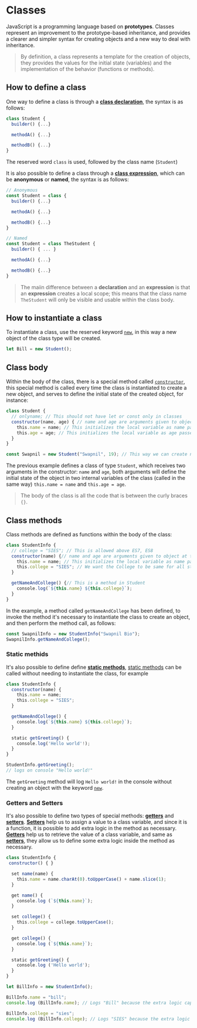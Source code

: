# Classes

JavaScript is a programming language based on **prototypes**.
Classes represent an improvement to the prototype-based inheritance, and provides a clearer and simpler syntax for creating objects and a new way to deal with inheritance.

> By definition, a class represents a template for the creation of objects, they provides the values ​​for the initial state (variables) and the implementation of the behavior (functions or methods).

## How to define a class

One way to define a class is through a **[class declaration](https://developer.mozilla.org/en-US/docs/Web/JavaScript/Reference/Statements/class)**, the syntax is as follows:

```javascript
class Student {
  builder() {...}

  methodA() {...}

  methodB() {...}
}
```

The reserved word `class` is used, followed by the class name (`Student`)

It is also possible to define a class through a **[class expression](https://developer.mozilla.org/en-US/docs/Web/JavaScript/Reference/Operators/class)**, which can be **anonymous** or **named**, the syntax is as follows:

```javascript
// Anonymous
const Student = class {
  builder() {...}

  methodA() {...}

  methodB() {...}
}

// Named
const Student = class TheStudent {
  builder() { ... }

  methodA() {...}

  methodB() {...}
}
```

> The maiin difference between a **declaration** and an **expression** is that an **expression** creates a local scope; this means that the class name `TheStudent` will only be visible and usable within the class body.

## How to instantiate a class

To instantiate a class, use the reserved keyword [`new`](https://developer.mozilla.org/en-US/docs/Web/JavaScript/Reference/Operators/new), in this way a new object of the class type will be created.

```javascript
let Bill = new Student();
```

## Class body

Within the body of the class, there is a special method called [`constructor`](https://developer.mozilla.org/en-US/docs/Web/JavaScript/Reference/Classes/constructor), this special method is called every time the class is instantiated to create a new object, and serves to define the initial state of the created object, for instance:

```javascript
class Student {
  // onlyname; // This should not have let or const only in classes
  constructor(name, age) { // name and age are arguments given to object at the time of creation of object
    this.name = name; // This initializes the local variable as name passed in argument
    this.age = age; // This initializes the local variable as age passed in argument
  }
}

const Swapnil = new Student("Swapnil", 19); // This way we can create new objects with arguments
```

The previous example defines a class of type `Student`, which receives two arguments in the constructor: `name` and `age`, both arguments will define the initial state of the object in two internal variables of the class (called in the same way) `this.name = name` and `this.age = age`.

> The body of the class is all the code that is between the curly braces `{}`.


## Class methods

Class methods are defined as functions within the body of the class:

```javascript
class StudentInfo {
  // college = "SIES"; // This is allowed above ES7, ES8
  constructor(name) {// name and age are arguments given to object at the time of creation of object
    this.name = name; // This initializes the local variable as name passed in argument
    this.college = "SIES"; // We want the College to be same for all students that's why it is declared outside of constructor
  }

  getNameAndCollege() {// This is a method in Student
    console.log(`${this.name} ${this.college}`);
  }
}
```

In the example, a method called `getNameAndCollege` has been defined, to invoke the method it's necessary to instantiate the class to create an object, and then perform the method call, as follows:

```javascript
const SwapnilInfo = new StudentInfo("Swapnil Bio");
SwapnilInfo.getNameAndCollege();
```

### Static methids

It's also possible to define define **[static methods](https://developer.mozilla.org/en-US/docs/Glossary/Static_method)**, [static methods](https://developer.mozilla.org/en-US/docs/Glossary/Static_method) can be called without needing to instantiate the class, for example

```javascript
class StudentInfo {
  constructor(name) {
    this.name = name;
    this.college = "SIES";
  }

  getNameAndCollege() {
    console.log(`${this.name} ${this.college}`);
  }

  static getGreeting() {
    console.log('Hello world'!);
  }
}

StudentInfo.getGreeting();
// logs on console "Hello world!"
```

The `getGreeting` method will log `Hello world!` in the console without creating an object with the keyword [`new`](https://developer.mozilla.org/en-US/docs/Web/JavaScript/Reference/Operators/new).

### Getters and Setters

It's also possible to define two types of special methods: **[getters](https://developer.mozilla.org/en-US/docs/Web/JavaScript/Reference/Functions/get)** and **[setters](https://developer.mozilla.org/en-US/docs/Web/JavaScript/Reference/Functions/set)**.
**[Setters](https://developer.mozilla.org/en-US/docs/Web/JavaScript/Reference/Functions/set)** help us to assign a value to a class variable, and since it is a function, it is possible to add extra logic in the method as necessary.
**[Getters](https://developer.mozilla.org/en-US/docs/Web/JavaScript/Reference/Functions/get)** help us to retrieve the value of a class variable, and same as **[setters](https://developer.mozilla.org/en-US/docs/Web/JavaScript/Reference/Functions/set)**, they allow us to define some extra logic inside the method as necessary.

```javascript
class StudentInfo {
 constructor() { }

  set name(name) {
    this.name = name.charAt(0).toUpperCase() + name.slice(1);
  }

  get name() {
    console.log (`${this.name}`);
  }

  set college() {
    this.college = college.toUpperCase();
  }

  get college() {
    console.log (`${this.name}`);
  }

  static getGreeting() {
    console.log ('Hello world');
  }
}

let BillInfo = new StudentInfo();

BillInfo.name = "bill";
console.log (BillInfo.name); // Logs "Bill" because the extra logic capitalize the first letter

BillInfo.college = "sies";
console.log (BillInfo.college); // Logs "SIES" because the extra logic capitalizes the whole string
```
